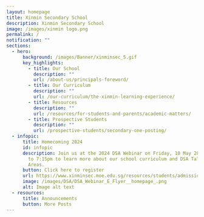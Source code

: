 ```yaml
---
layout: homepage
title: Xinmin Secondary School
description: Xinmin Secondary School
image: /images/xinmin logo.png
permalink: /
notification: ""
sections:
  - hero:
      background: /images/Banner/xinminsec_5.gif
      key_highlights:
        - title: Our School
          description: ""
          url: /about-us/principals-foreword/
        - title: Our Curriculum
          description: ""
          url: /our-curriculum/the-xinmin-learning-experience/
        - title: Resources
          description: ""
          url: /resources/for-students-and-parents/academic-matters/
        - title: Prospective Students
          description: ""
          url: /prospective-students/secondary-one-posting/
  - infopic:
      title: Homecoming 2024
      id: infopic
      description: Join us at the 2024 DSA Webinar on Friday, 10 May 2024 from 6:15pm
        to 7:15pm to learn more about our school curriculum and DSA Talent
        Areas.
      button: Click here to register
      url: https://www.xinminsec.moe.edu.sg/resources/students/admissions/direct-school-admission/
      image: /images/DSA/DSA_Webinar_E_Flyer__homepage_.png
      alt: Image alt text
  - resources:
      title: Announcements
      button: More Posts
---
```

